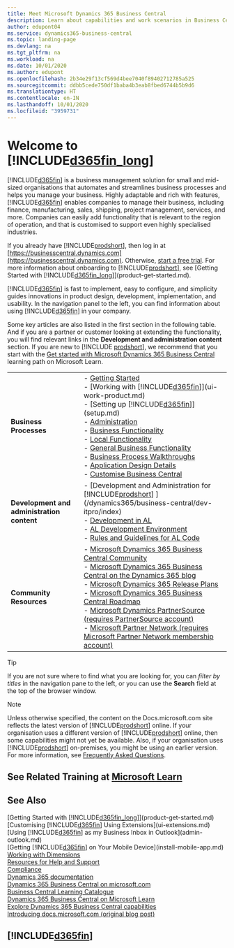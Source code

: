 ```yaml
---
title: Meet Microsoft Dynamics 365 Business Central
description: Learn about capabilities and work scenarios in Business Central, a business management solution for small and mid-sized organisations.
author: edupont04
ms.service: dynamics365-business-central
ms.topic: landing-page
ms.devlang: na
ms.tgt_pltfrm: na
ms.workload: na
ms.date: 10/01/2020
ms.author: edupont
ms.openlocfilehash: 2b34e29f13cf569d4bee7040f89402712785a525
ms.sourcegitcommit: ddbb5cede750df1baba4b3eab8fbed6744b5b9d6
ms.translationtype: HT
ms.contentlocale: en-IN
ms.lasthandoff: 10/01/2020
ms.locfileid: "3959731"
---
```

# <a name="welcome-to-d365fin_long"></a>Welcome to [!INCLUDE[d365fin_long](includes/d365fin_long_md.md)]

[!INCLUDE[d365fin](includes/d365fin_md.md)] is a business management solution for small and mid-sized organisations that automates and streamlines business processes and helps you manage your business. Highly adaptable and rich with features, [!INCLUDE[d365fin](includes/d365fin_md.md)] enables companies to manage their business, including finance, manufacturing, sales, shipping, project management, services, and more. Companies can easily add functionality that is relevant to the region of operation, and that is customised to support even highly specialised industries.

If you already have [!INCLUDE[prodshort](includes/prodshort.md)], then log in at [https://businesscentral.dynamics.com](https://businesscentral.dynamics.com). Otherwise, [start a free trial](https://go.microsoft.com/fwlink/?linkid=847861). For more information about onboarding to [!INCLUDE[prodshort](includes/prodshort.md)], see [Getting Started with [!INCLUDE[d365fin_long](includes/d365fin_long_md.md)]](product-get-started.md).  

[!INCLUDE[d365fin](includes/d365fin_md.md)] is fast to implement, easy to configure, and simplicity guides innovations in product design, development, implementation, and usability. In the navigation panel to the left, you can find information about using [!INCLUDE[d365fin](includes/d365fin_md.md)] in your company.  

Some key articles are also listed in the first section in the following table. And if you are a partner or customer looking at extending the functionality, you will find relevant links in the **Development and administration content** section. If you are new to [!INCLUDE [prodshort](includes/prodshort.md)], we recommend that you start with the [Get started with Microsoft Dynamics 365 Business Central](/learn/paths/get-started-dynamics-365-business-central/) learning path on Microsoft Learn.  

|||  
|-|-|  
|**Business Processes**|-   [Getting Started](product-get-started.md)<br />-   [Working with [!INCLUDE[d365fin](includes/d365fin_md.md)]](ui-work-product.md)<br />-   [Setting up [!INCLUDE[d365fin](includes/d365fin_md.md)]](setup.md)<br />-   [Administration](admin-setup-and-administration.md)<br />-   [Business Functionality](across-business-functionality.md)<br />-   [Local Functionality](LocalFunctionality/Austria/austria-local-functionality.md)<br />-   [General Business Functionality](ui-across-business-areas.md)<br />-   [Business Process Walkthroughs](walkthrough-business-process-walkthroughs.md)<br />-   [Application Design Details](design-details-application-design.md)<br />- [Customise Business Central](ui-customizing-overview.md)|  
|**Development and administration content**|-   [Development and Administration for [!INCLUDE[prodshort](includes/prodshort.md)] ](/dynamics365/business-central/dev-itpro/index)<br />-   [Development in AL](/dynamics365/business-central/dev-itpro/developer/devenv-dev-overview)<br />-   [AL Development Environment](/dynamics365/business-central/dev-itpro/developer/devenv-reference-overview)<br />-   [Rules and Guidelines for AL Code](/dynamics365/business-central/dev-itpro/compliance/apptest-overview)|  
|**Community Resources**|-   [Microsoft Dynamics 365 Business Central Community](https://community.dynamics.com/business)<br />-   [Microsoft Dynamics 365 Business Central on the Dynamics 365 blog](https://cloudblogs.microsoft.com/dynamics365/it/product/business-central/)<br />-   [Microsoft Dynamics 365 Release Plans](https://go.microsoft.com/fwlink/?linkid=2047422)<br />-   [Microsoft Dynamics 365 Business Central Roadmap](https://dynamics.microsoft.com/roadmap/business-central/)<br />-   [Microsoft Dynamics PartnerSource \(requires PartnerSource account\)](https://mbs.microsoft.com/partnersource)<br />-   [Microsoft Partner Network \(requires Microsoft Partner Network membership account\)](https://mspartner.microsoft.com/en/us/windows/index.aspx)|  

> [!TIP]
> If you are not sure where to find what you are looking for, you can *filter by titles* in the navigation pane to the left, or you can use the **Search** field at the top of the browser window.

> [!NOTE]
> Unless otherwise specified, the content on the Docs.microsoft.com site reflects the latest version of [!INCLUDE[prodshort](includes/prodshort.md)] online. If your organisation uses a different version of [!INCLUDE[prodshort](includes/prodshort.md)] online, then some capabilities might not yet be available. Also, if your organisation uses [!INCLUDE[prodshort](includes/prodshort.md)] on-premises, you might be using an earlier version. For more information, see [Frequently Asked Questions](across-faq.md).

## <a name="see-related-training-at-microsoft-learn"></a>See Related Training at [Microsoft Learn](/learn/browse/?products=dynamics-business-central)

## <a name="see-also"></a>See Also

[Getting Started with [!INCLUDE[d365fin_long](includes/d365fin_long_md.md)]](product-get-started.md)  
[Customising [!INCLUDE[d365fin](includes/d365fin_md.md)] Using Extensions](ui-extensions.md)  
[Using [!INCLUDE[d365fin](includes/d365fin_md.md)] as my Business Inbox in Outlook](admin-outlook.md)  
[Getting [!INCLUDE[d365fin](includes/d365fin_md.md)] on Your Mobile Device](install-mobile-app.md)  
[Working with Dimensions](finance-dimensions.md)  
[Resources for Help and Support](product-help-and-support.md)  
[Compliance](compliance/compliance-overview.md)  
[Dynamics 365 documentation](/dynamics365/)  
[Dynamics 365 Business Central on microsoft.com](https://dynamics.microsoft.com/business-central/overview/)  
[Business Central Learning Catalogue](readiness/readiness-learning-catalog.md)  
[Dynamics 365 Business Central on Microsoft Learn](/learn/browse/?products=dynamics-business-central)  
[Explore Dynamics 365 Business Central capabilities](https://dynamics.microsoft.com/business-central/capabilities/)  
[Introducing docs.microsoft.com (original blog post)](https://docs.microsoft.com/teamblog/introducing-docs-microsoft-com)  

## [!INCLUDE[d365fin](includes/free_trial_md.md)]
